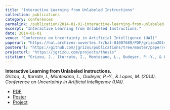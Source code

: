 ```yaml
---
title: "Interactive Learning from Unlabeled Instructions"
collection: publications
category: conferences
permalink: /publication/2014-01-01-interactive-learning-from-unlabeled-instructions
excerpt: "Interactive Learning from Unlabeled Instructions."
date: 2014-01-01
venue: "Conference on Uncertainty in Artificial Intelligence (UAI)"
paperurl: "https://hal.archives-ouvertes.fr/hal-01007689/PDF/grizou2014interactive.pdf"
posterurl: "https://github.com/jgrizou/publications/tree/master/paper/conference/2014_uai"
projecturl: "https://jgrizou.com/projects/thesis"
citation: "Grizou, J., Iturrate, I., Montesano, L., Oudeyer, P.-Y., & Lopes, M. (2014). Conference on Uncertainty in Artificial Intelligence (UAI)."
---
```


**Interactive Learning from Unlabeled Instructions.**  
*Grizou, J., Iturrate, I., Montesano, L., Oudeyer, P.-Y., & Lopes, M. (2014). Conference on Uncertainty in Artificial Intelligence (UAI).*

- [PDF](https://hal.archives-ouvertes.fr/hal-01007689/PDF/grizou2014interactive.pdf)  
- [Poster](https://github.com/jgrizou/publications/tree/master/paper/conference/2014_uai)  
- [Project](https://jgrizou.com/projects/thesis)
